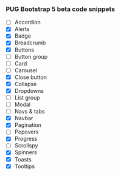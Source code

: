 ### PUG Bootstrap 5 beta code snippets

- [ ] Accordion
- [x] Alerts
- [x] Badge
- [x] Breadcrumb
- [x] Buttons
- [ ] Button group
- [ ] Card
- [ ] Carousel
- [x] Close button
- [x] Collapse
- [x] Dropdowns
- [ ] List group
- [ ] Modal
- [ ] Navs & tabs
- [x] Navbar
- [x] Pagination
- [ ] Popovers
- [x] Progress
- [ ] Scrollspy
- [x] Spinners
- [x] Toasts
- [x] Tooltips
